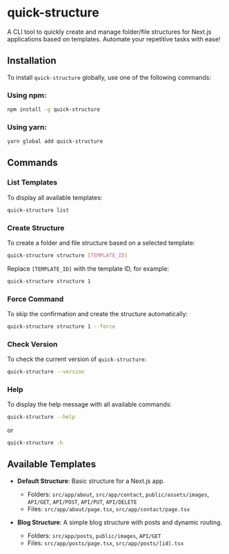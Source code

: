 
# quick-structure

A CLI tool to quickly create and manage folder/file structures for Next.js applications based on templates. Automate your repetitive tasks with ease!

## Installation

To install `quick-structure` globally, use one of the following commands:

### Using npm:
```bash
npm install -g quick-structure
```

### Using yarn:
```bash
yarn global add quick-structure
```

## Commands

### List Templates
To display all available templates:
```bash
quick-structure list
```

### Create Structure
To create a folder and file structure based on a selected template:
```bash
quick-structure structure [TEMPLATE_ID]
```
Replace `[TEMPLATE_ID]` with the template ID, for example:
```bash
quick-structure structure 1
```

### Force Command
To skip the confirmation and create the structure automatically:
```bash
quick-structure structure 1 --force
```

### Check Version
To check the current version of `quick-structure`:
```bash
quick-structure --version
```

### Help
To display the help message with all available commands:
```bash
quick-structure --help
```
or
```bash
quick-structure -h
```

## Available Templates

- **Default Structure**: Basic structure for a Next.js app.
  - Folders: `src/app/about`, `src/app/contact`, `public/assets/images`, `API/GET`, `API/POST`, `API/PUT`, `API/DELETE`
  - Files: `src/app/about/page.tsx`, `src/app/contact/page.tsx`

- **Blog Structure**: A simple blog structure with posts and dynamic routing.
  - Folders: `src/app/posts`, `public/images`, `API/GET`
  - Files: `src/app/posts/page.tsx`, `src/app/posts/[id].tsx`

